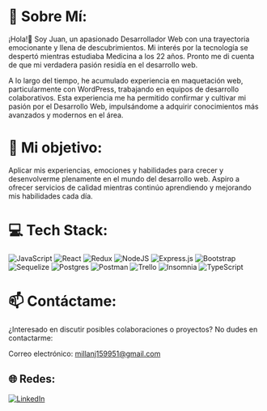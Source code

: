 # 💫 Sobre Mí:
¡Hola!👋 Soy Juan, un apasionado Desarrollador Web con una trayectoria emocionante y llena de descubrimientos. Mi interés por la tecnología se despertó mientras estudiaba Medicina a los 22 años. Pronto me di cuenta de que mi verdadera pasión residía en el desarrollo web.

A lo largo del tiempo, he acumulado experiencia en maquetación web, particularmente con WordPress, trabajando en equipos de desarrollo colaborativos. Esta experiencia me ha permitido confirmar y cultivar mi pasión por el Desarrollo Web, impulsándome a adquirir conocimientos más avanzados y modernos en el área.

# 🌱 Mi objetivo:
Aplicar mis experiencias, emociones y habilidades para crecer y desenvolverme plenamente en el mundo del desarrollo web. Aspiro a ofrecer servicios de calidad mientras continúo aprendiendo y mejorando mis habilidades cada día.

# 💻 Tech Stack:
![JavaScript](https://img.shields.io/badge/javascript-%23323330.svg?style=for-the-badge&logo=javascript&logoColor=%23F7DF1E) ![React](https://img.shields.io/badge/react-%2320232a.svg?style=for-the-badge&logo=react&logoColor=%2361DAFB) ![Redux](https://img.shields.io/badge/redux-764ABC?style=for-the-badge&logo=redux&logoColor=white) ![NodeJS](https://img.shields.io/badge/node.js-6DA55F?style=for-the-badge&logo=node.js&logoColor=white) ![Express.js](https://img.shields.io/badge/express.js-%23404d59.svg?style=for-the-badge&logo=express&logoColor=%2361DAFB) ![Bootstrap](https://img.shields.io/badge/bootstrap-%238511FA.svg?style=for-the-badge&logo=bootstrap&logoColor=white) ![Sequelize](https://img.shields.io/badge/Sequelize-00AFA1?style=for-the-badge&logo=sequelize&logoColor=white) ![Postgres](https://img.shields.io/badge/postgres-%23316192.svg?style=for-the-badge&logo=postgresql&logoColor=white) ![Postman](https://img.shields.io/badge/Postman-FF6C37?style=for-the-badge&logo=postman&logoColor=white) ![Trello](https://img.shields.io/badge/Trello-%23026AA7.svg?style=for-the-badge&logo=Trello&logoColor=white) ![Insomnia](https://img.shields.io/badge/Insomnia-5849BE?style=for-the-badge&logo=insomnia&logoColor=white) ![TypeScript](https://img.shields.io/badge/TypeScript-007ACC?style=for-the-badge&logo=typescript&logoColor=white)

# 📫 Contáctame:
¿Interesado en discutir posibles colaboraciones o proyectos? No dudes en contactarme:

Correo electrónico: millanj159951@gmail.com

## 🌐 Redes:
[![LinkedIn](https://img.shields.io/badge/LinkedIn-%230077B5.svg?logo=linkedin&logoColor=white)](https://www.linkedin.com/in/juan-millan-abb74224a/)
